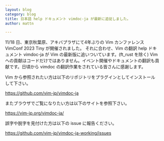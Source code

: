 ```yaml
---
layout: blog
category: blog
title: 日本語 help ドキュメント vimdoc-ja が最新に追従しました。
author: mattn

---
```

11/18 日、東京秋葉原、アキバプラザにて4年ぶりの Vim カンファレンス VimConf 2023 Tiny が開催されました。
それに合わせ、Vim の翻訳 help ドキュメント vimdoc-ja が Vim の最新版に追いついています。(ft_rust を除く)
Vim への貢献はコードだけではありません。イベント開催やドキュメントの翻訳も貢献です。日頃から vimdoc の翻訳作業をされている皆さんに感謝します。

Vim から参照されたい方は以下のリポジトリをプラグインとしてインストールして下さい。

<https://github.com/vim-jp/vimdoc-ja>

またブラウザでご覧になりたい方は以下のサイトを参照下さい。

<https://vim-jp.org/vimdoc-ja/>

誤字や脱字を見付けた方は以下の issue に報告ください。

<https://github.com/vim-jp/vimdoc-ja-working/issues>
